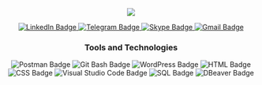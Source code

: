      
<div id="header" align="center">
<img src= "https://document-export.canva.com/1gxPE/DAFGUF1gxPE/9/thumbnail/0001.png?X-Amz-Algorithm=AWS4-HMAC-SHA256&X-Amz-Credential=AKIAQYCGKMUHWDTJW6UD%2F20220815%2Fus-east-1%2Fs3%2Faws4_request&X-Amz-Date=20220815T053734Z&X-Amz-Expires=53853&X-Amz-Signature=2060b8bceef14f391879c1b7cc552825532f8fd31b8080a279f75d5283ee3bac&X-Amz-SignedHeaders=host&response-expires=Mon%2C%2015%20Aug%202022%2020%3A35%3A07%20GMT width = "2000"/>
  
 <p></p>


 <div id="contact" align="center">
 
 <a href="https://www.linkedin.com/in/lena-tsiuper/">
 <img src="https://img.shields.io/badge/LinkedIn-black?style=for-the-badge&logo=linkedin&logoColor=blue" alt="LinkedIn Badge"/>
 </a>
  
 <a href="https://t.me/lenatsiuper">
 <img src="https://img.shields.io/badge/Telegram-black?style=for-the-badge&logo=telegram&logoColor=white" alt="Telegram Badge"/>
 </a> 

  
 <a href="https://join.skype.com/invite/A0LoYUYN75Bk">
 <img src="https://img.shields.io/badge/Skype-black?style=for-the-badge&logo=skype&logoColor=white" alt="Skype Badge"/>
 </a>
  
<a href= "mailto:ltsiuper@gmail.com">
<img src="https://img.shields.io/badge/Gmail-black?style=for-the-badge&logo=gmail&logoColor=rgb" alt="Gmail Badge"/> </a>
</div>

<div id="badges" align="center">
<h3> Tools and Technologies </h3>
</div>

<div id="tools"align="center"> 
<img src="https://img.shields.io/badge/Postman-rgb?style=for-the-badge&logo=postman&logoColor=white" alt="Postman Badge"/>
<img src="https://img.shields.io/badge/Git Bash-blue?style=for-the-badge&logo=Git Bashs&logoColor=white" alt="Git Bash Badge"/>
<img src="https://img.shields.io/badge/WordPress-black?style=for-the-badge&logo=WordPress&logoColor=white" alt="WordPress Badge"/>
<img src="https://img.shields.io/badge/HTML-purple?style=for-the-badge&logo=HTML&logoColor=white" alt="HTML Badge"/>
<img src="https://img.shields.io/badge/CSS-gray?style=for-the-badge&logo=CSS&logoColor=white" alt="CSS Badge"/>
<img src="https://img.shields.io/badge/Visual Studio Code-black?style=for-the-badge&logo=Visual Studio Code&logoColor=white" alt="Visual Studio Code Badge"/>
<img src="https://img.shields.io/badge/SQL-blue?style=for-the-badge&logo=SQL&logoColor=white" alt="SQL Badge"/>
<img src="https://img.shields.io/badge/DBeaver-rgb?style=for-the-badge&logo=DBeaver&logoColor=white" alt="DBeaver Badge"/>

</div>

